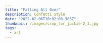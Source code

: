 ```yaml
---
title: "Falling All Over"
description: Confetti Style
date: "2022-02-06T10:02:00.383Z"
thumbnail: /images/crop_for_jackie-2_3.jpg
tags:
  - art
---
```

